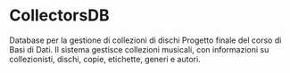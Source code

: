 # CollectorsDB
Database per la gestione di collezioni di dischi
Progetto finale del corso di Basi di Dati. Il sistema gestisce collezioni musicali, con informazioni su collezionisti, dischi, copie, etichette, generi e autori.
